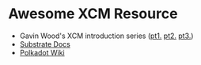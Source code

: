 # Awesome XCM Resource

- Gavin Wood's XCM introduction series ([pt1.](https://medium.com/polkadot-network/xcm-the-cross-consensus-message-format-3b77b1373392) [pt2.](https://medium.com/polkadot-network/xcm-part-ii-versioning-and-compatibility-b313fc257b83) [pt3.](https://medium.com/polkadot-network/xcm-part-iii-execution-and-error-management-ceb8155dd166))
- [Substrate Docs](https://docs.substrate.io/learn/xcm-communication/)
- [Polkadot Wiki](https://wiki.polkadot.network/docs/learn-xcm)
